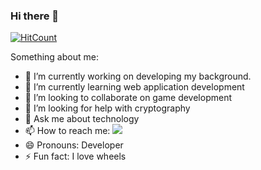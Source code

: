 ### Hi there 👋


[![HitCount](http://hits.dwyl.com/Mr-G-D/Mr-G-D.svg)](http://hits.dwyl.com/Mr-G-D/Mr-G-D)

Something about me:

- 🔭 I’m currently working on developing my background.
- 🌱 I’m currently learning web application development
- 👯 I’m looking to collaborate on game development
- 🤔 I’m looking for help with cryptography
- 💬 Ask me about technology
- 📫 How to reach me: [![](https://www.omnicoreagency.com/wp-content/uploads/2015/11/Linkedin-Logo.png)](https://www.linkedin.com/in/dinesh-kumar-5273a8195)
- 😄 Pronouns: Developer
- ⚡ Fun fact: I love wheels
